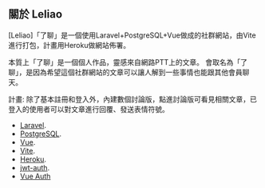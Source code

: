 ## 關於 Leliao

[Leliao]「了聊」是一個使用Laravel+PostgreSQL+Vue做成的社群網站，由Vite進行打包，計畫用Heroku做網站佈署。

本質上「了聊」是一個個人作品，靈感來自網路PTT上的文章。
會取名為「了聊」，是因為希望這個社群網站的文章可以讓人解到一些事情也能跟其他會員聊天。

計畫:
除了基本註冊和登入外，內建數個討論版，點進討論版可看見相關文章，已登入的使用者可以對文章進行回覆、發送表情符號。


- [Laravel](https://laravel.com/docs/9.x).
- [PostgreSQL](https://www.postgresql.org/).
- [Vue](https://vuejs.org/).
- [Vite](https://vitejs.dev/).
- [Heroku](https://www.heroku.com/).
- [jwt-auth](https://github.com/tymondesigns/jwt-auth).
- [Vue Auth](https://github.com/websanova/vue-auth)
